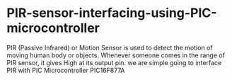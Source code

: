 # PIR-sensor-interfacing-using-PIC-microcontroller
PIR (Passive Infrared) or Motion Sensor is used to detect the motion of moving human body or objects. Whenever someone comes in the range of PIR sensor, it gives High at its output pin. we are simple going to interface PIR with PIC Microcontroller PIC16F877A

